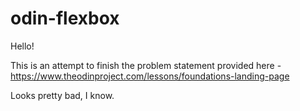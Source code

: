 # odin-flexbox

Hello! 

This is an attempt to finish the problem statement provided here - https://www.theodinproject.com/lessons/foundations-landing-page

Looks pretty bad, I know.
